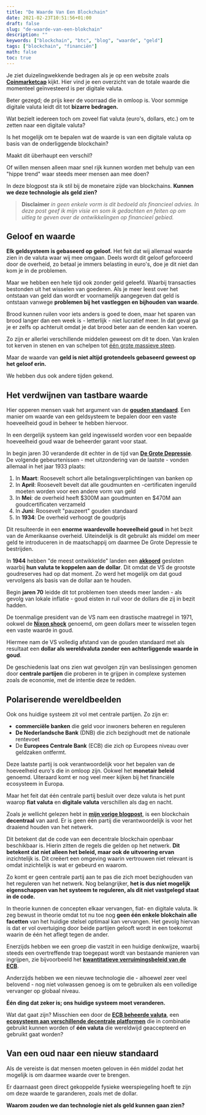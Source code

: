 ```yaml
---
title: "De Waarde Van Een Blockchain"
date: 2021-02-23T10:51:56+01:00
draft: false
slug: "de-waarde-van-een-blokchain"
description: ""
keywords: ["blockchain", "btc", "blog", "waarde", "geld"]
tags: ["blockchain", "financiën"]
math: false
toc: true
---
```


Je ziet duizelingwekkende bedragen als je op een website zoals [**Coinmarketcap**](https://coinmarketcap.com/ "CoinMarketCap") kijkt. Hier vind je een overzicht van de totale waarde die momenteel geïnvesteerd is per digitale valuta.

Beter gezegd; de prijs keer de voorraad die in omloop is. Voor sommige digitale valuta leidt dit tot **bizarre bedragen.**

Wat bezielt iedereen toch om zoveel fiat valuta (euro's, dollars, etc.) om te zetten naar een digitale valuta?

Is het mogelijk om te bepalen wat de waarde is van een digitale valuta op basis van de onderliggende blockchain?

Maakt dit überhaupt een verschil?

Of willen mensen alleen maar snel rijk kunnen worden met behulp van een "hippe trend" waar steeds meer mensen aan mee doen?

In deze blogpost sta ik stil bij de monetaire zijde van blockchains. **Kunnen we deze technologie als geld zien?**

> **Disclaimer** *in geen enkele vorm is dit bedoeld als financieel advies. In deze post geef ik mijn visie en som ik gedachten en feiten op om uitleg te geven over de ontwikkelingen op financieel gebied.*

## Geloof en waarde

**Elk geldsysteem is gebaseerd op geloof.** Het feit dat wij allemaal waarde zien in de valuta waar wij mee omgaan. Deels wordt dit geloof geforceerd door de overheid, zo betaal je immers belasting in euro's, doe je dit niet dan kom je in de problemen.

Maar we hebben een hele tijd ook zonder geld geleefd. Waarbij transacties bestonden uit het wisselen van goederen. Als je meer leest over het ontstaan van geld dan wordt er voornamelijk aangegeven dat geld is ontstaan vanwege **problemen bij het  vastleggen en bijhouden van waarde**.

Brood kunnen ruilen voor iets anders is goed te doen, maar het sparen van brood langer dan een week is - letterlijk - niet lucratief meer. In dat geval ga je er zelfs op achteruit omdat je dat brood beter aan de eenden kan voeren.

Zo zijn er allerlei verschillende middelen geweest om dit te doen. Van kralen tot kerven in stenen en van schelpen tot [één grote massieve steen](https://decorrespondent.nl/2978/wie-begrijpt-hoe-ons-geld-werkt-komt-morgen-in-opstand/114489210-2868dc45 "De Correspondent").

Maar de waarde van **geld is niet altijd grotendeels gebaseerd geweest op het geloof erin.**

We hebben dus ook andere tijden gekend.

## Het verdwijnen van tastbare waarde

Hier opperen mensen vaak het argument van de [**gouden standaard**](https://www.thebalance.com/what-is-the-history-of-the-gold-standard-3306136 "The Balance"). Een manier om waarde van een geldsysteem te bepalen door een vaste hoeveelheid goud in beheer te hebben hiervoor.

In een dergelijk systeem kan geld ingewisseld worden voor een bepaalde hoeveelheid goud waar de beheerder garant voor staat.

In begin jaren 30 veranderde dit echter in de tijd van [**De Grote Depressie**](https://www.britannica.com/event/Great-Depression "Britannica"). De volgende gebeurtenissen - met uitzondering van de laatste - vonden allemaal in het jaar 1933 plaats:

1. In **Maart**: Roosevelt schort alle betalingsverplichtingen van banken op
2. In **April**: Roosevelt bevelt dat alle goudmunten en -certificaten ingeruild moeten worden voor een andere vorm van geld
3. In **Mei**: de overheid heeft $300M aan goudmunten en $470M aan goudcertificaten verzameld
4. In **Juni**: Roosevelt "pauzeert" gouden standaard
5. In **1934**: De overheid verhoogt de goudprijs

Dit resulteerde in een **enorme waardevolle hoeveelheid goud** in het bezit van de Amerikaanse overheid. Uiteindelijk is dit gebruikt als middel om meer geld te introduceren in de maatschappij om daarmee De Grote Depressie te bestrijden.

In **1944** hebben "de meest ontwikkelde" landen een [**akkoord**](https://www.investopedia.com/terms/b/brettonwoodsagreement.asp "Investopedia") gesloten waarbij **hun valuta te koppelen aan de dollar**. Dit omdat de VS de grootste goudreserves had op dat moment. Zo werd het mogelijk om dat goud vervolgens als basis van de dollar aan te houden.

Begin **jaren 70** leidde dit tot problemen toen steeds meer landen - als gevolg van lokale inflatie - goud eisten in ruil voor de dollars die zij in bezit hadden.

De toenmalige president van de VS nam een drastische maatregel in 1971, ookwel de [**Nixon shock**](https://isgeschiedenis.nl/nieuws/de-nixon-shock-america-first-in-de-jaren-70 "Is Geschiedenis") genoemd, om geen dollars meer te wisselen tegen een vaste waarde in goud.

Hiermee nam de VS volledig afstand van de gouden standaard met als resultaat een **dollar als wereldvaluta zonder een achterliggende waarde in goud**.

De geschiedenis laat ons zien wat gevolgen zijn van beslissingen genomen door **centrale partijen** die proberen in te grijpen in complexe systemen zoals de economie, met de intentie deze te redden.

## Polariserende wereldbeelden

Ook ons huidige systeem zit vol met centrale partijen. Zo zijn er:

* **commerciële banken** die geld voor inwoners beheren en reguleren
* **De Nederlandsche Bank** (DNB) die zich bezighoudt met de nationale rentevoet
* De **Europees Centrale Bank** (ECB) die zich op Europees niveau over geldzaken ontfermt.

Deze laatste partij is ook verantwoordelijk voor het bepalen van de hoeveelheid euro's die in omloop zijn. Ookwel het **monetair beleid** genoemd. Uiteraard komt er nog veel meer kijken bij het financiële ecosysteem in Europa.

Maar het feit dat één centrale partij besluit over deze valuta is het punt waarop **fiat valuta** en **digitale valuta** verschillen als dag en nacht.

Zoals je wellicht gelezen hebt in [**mijn vorige blogpost**](../begrijp-jij-bitcoin), is een blockchain **decentraal** van aard. Er is geen één partij die verantwoordelijk is voor het draaiend houden van het netwerk.

Dit betekent dat de code van een decentrale blockchain openbaar beschikbaar is. Hierin zitten de regels die gelden op het netwerk. **Dit betekent dat niet alleen het beleid, maar ook de uitvoering ervan** inzichtelijk is. Dit creëert een omgeving waarin vertrouwen niet relevant is omdat inzichtelijk is wat er gebeurd en waarom.

Zo komt er geen centrale partij aan te pas die zich moet bezighouden van het reguleren van het netwerk. Nog belangrijker, **het is dus niet mogelijk eigenschappen van het systeem te reguleren, als dit niet vastgelegd staat in de code.**

In theorie kunnen de concepten elkaar vervangen, fiat- en digitale valuta. Ik zeg bewust in theorie omdat tot nu toe nog **geen één enkele blokchain alle facetten** van het huidige stelsel optimaal kan vervangen. Het gevolg hiervan is dat er vol overtuiging door beide partijen gelooft wordt in een toekomst waarin de één het aflegt tegen de ander.

Enerzijds hebben we een groep die vastzit in een huidige denkwijze, waarbij steeds een overtreffende trap toegepast wordt van bestaande manieren van ingrijpen, zie bijvoorbeeld het [**kwantitatieve verruimingsbeleid van de ECB**](https://www.ecb.europa.eu/explainers/show-me/html/app_infographic.nl.html "ECB").

Anderzijds hebben we een nieuwe technologie die - alhoewel zeer veel belovend - nog niet volwassen genoeg is om te gebruiken als een volledige vervanger op globaal niveau.

**Één ding dat zeker is; ons huidige systeem moet veranderen.**

Wat dat gaat zijn? Misschien een door de [**ECB beheerde valuta**](https://www.ecb.europa.eu/home/search/html/central_bank_digital_currencies_cbdc.en.html "ECB"), een [**ecosysteem aan verschillende decentrale platformen**](https://www.forbes.com/sites/philippsandner/2021/02/22/decentralized-finance-will-change-your-understanding-of-financial-systems/?sh=30378d675b52 "Forbes") die in combinatie gebruikt kunnen worden of **één valuta** die wereldwijd geaccepteerd en gebruikt gaat worden?

## Van een oud naar een nieuw standaard

Als de vereiste is dat mensen moeten geloven in één middel zodat het mogelijk is om daarmee waarde over te brengen.

Er daarnaast geen direct gekoppelde fysieke weerspiegeling hoeft te zijn om deze waarde te garanderen, zoals met de dollar.

**Waarom zouden we dan technologie niet als geld kunnen gaan zien?**
